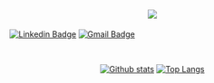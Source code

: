 <h1 align="center">
<img src="https://readme-typing-svg.herokuapp.com/?font=Righteous&size=35&center=true&vCenter=true&width=500&height=70&duration=4000&lines=Hi!+👋;+My+name+is+Emerson!;" />
</h1>

[![Linkedin Badge](https://img.shields.io/badge/-Diego%20Fernandes-00875f?style=flat-square&logo=Linkedin&logoColor=white&link=https://www.linkedin.com/in/emerson-rocha-9b56991b8/)](https://www.linkedin.com/in/emerson-rocha-9b56991b8/) 
[![Gmail Badge](https://img.shields.io/badge/-diego.schell.f@gmail.com-00875f?style=flat-square&logo=Gmail&logoColor=white&link=mailto:emerson8096@gmail.com)](mailto:emerson8096@gmail.com)

<br>

<div align="center" >
  
  <a href="#">![Github stats](https://github-readme-stats.vercel.app/api?username=smoothemerson&theme=blueberry&count_private=true&hide_border=true&line_height=20)</a>
  <a href="#">![Top Langs](https://github-readme-stats.vercel.app/api/top-langs/?username=smoothemerson&layout=compact&theme=blueberry&count_private=true&hide_border=true)</a>
  
</div>
<br>



